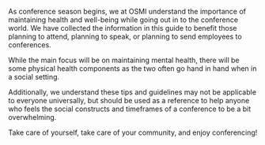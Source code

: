 As conference season begins, we at OSMI understand the importance of maintaining health and well-being while going out in to the conference world. We have collected the information in this guide to benefit those planning to attend, planning to speak, or planning to send employees to conferences.

While the main focus will be on maintaining mental health, there will be some physical health components as the two often go hand in hand when in a social setting.

Additionally, we understand these tips and guidelines may not be applicable to everyone universally, but should be used as a reference to help anyone who feels the social constructs and timeframes of a conference to be a bit overwhelming.

Take care of yourself, take care of your community, and enjoy conferencing!
